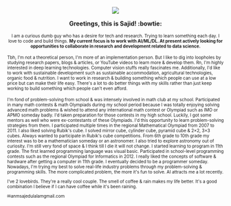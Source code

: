<p align='center'>
    <p align='center'>
        <p align='center'>
            <img src="https://media.giphy.com/media/sZi7SzKirqV57R7HHJ/giphy.gif">
        </p>
    </p>
</p>
<p align='center'>
    <b>Greetings, this is Sajid! :bowtie: </b>
</p>
<p align='center'>
    <font size="1">
        I am a curious dumb guy who has a desire for tech and research. Trying to learn something each day. I love to code and build things. 
        <b>My current focus is to work with AI/ML/DL. At present actively looking for opportunities to collaborate in research and development related to data science.
        </b>
        
Tbh, I'm not a theoretical person, I'm more of an implementation person. But I like to dig into loopholes by studying research papers, blogs & articles, or YouTube videos to learn more & develop them. Rn, I'm highly interested in deep learning technologies. Computer vision stuffs really fascinates me. Additionally, I'd like to work with sustainable development such as sustainable accommodation, agricultural technologies, organic food & nutrition. I want to work in research & building something which people can use at a low price but can make their life easy. There's a lot to do better things with my skills rather than just keep working to build something which people can't even afford.

I'm fond of problem-solving from school & was intensely involved in math club at my school. Participated in many math contests & math Olympiads during my school period because I was totally enjoying solving advanced math problems & wished to attend any international math contest or Olympiad such as IMO or APMO someday badly. I'd taken preparation for those contests in my high school. Luckily, I got some mentors as well who were ex-contestants of these Olympiads. I'd this opportunity to learn problem-solving strategies from them. I participated multiple times in the regional Mathematical Olympiad from 2007 to 2011. I also liked solving Rubik's cube. I solved mirror cube, cylinder cube, pyramid cube & 2×2, 3×3 cubes. Always wanted to participate in Rubik's cube competitions. From 6th grade to 10th grade my interest was to be a mathematician someday or an astronomer. I also tried to explore astronomy out of curiosity. I'm still very fond of space & I think till I die it will not change. I started learning to program in 11th grade. The first learned programming language was visual basic. Participated in school-level programming contests such as the regional Olympiad for Informatics in 2012. I really liked the concepts of software & hardware after getting a computer in 11th grade. I eventually decided to be a programmer someday. Nowadays, I'm trying my best to solve real-life industry problems through my problem-solving & programming skills. The more complicated problem, the more it's fun to solve. AI attracts me a lot recently.

I've 2 lovebirds. They're a really cool couple. The smell of coffee & rain makes my life better. It's a good combination I believe if I can have coffee while it's been raining.

✉anmsajedulalam<at>gmail.com
    <font size="1">
</p>
<!--
<p align='center'>
    I also have an interest in Mobile/Web App Development. I am have worked with Android and learning React Native now. I know HTML.
</p>
<p align='center'>
    Currently I am trying to do some good projects out of my own interest.
</p>
<p align='center'>
    <b>In Short:</b>
</p>
-->
<!--
<p align='center'>- 🔭 I’m currently working on my personal projects related to data science. </p>
<p align='center'>- 🌱 I’m currently trying to learn more about data science. </p>
<p align='center'>- 👯 I’m looking to collaborate on AI/ML/DL Projects. </p>
<p align='center'>- 🤔 I’m looking for help with journal paper collaboration. </p>
<p align='center'>- 💬 Ask me about anything you would like to know more about working with me? </p>
<p align='center'>- 📫 How to reach me: “sajid”+”cse”+”bu”+”@”+”gmail”+”.”+”com”. </p>
<p align='center'>- 😄 Pronouns: He/His. </p>
<p align='center'>- ⚡ Fun fact: I think cooking is more like coding. I like to cook and I feel happy when I sometimes try to make fusion recipes out of nowhere in my leisure time. I make coffee because it makes me feel better. The smell of the coffee makes me refilled to start from the beginning of my mind. </p> 
-->
<!--
[![Sajid's github stats](https://github-readme-stats.vercel.app/api?username=idocodetobuild&show_icons=true&count_private=true&hide=prs,issues,contribs&theme=highcontrast)](https://github.com/idocodetobuild/github-readme-stats)


[![Top Langs](https://github-readme-stats.vercel.app/api/top-langs/?username=idocodetobuild&langs_count=10&layout=compact&theme=highcontrast)](https://github.com/idocodetobuild/github-readme-stats)
-->

<p align='center'>
    <p align='center'>
        <p align='center'>
            <img src="https://media.giphy.com/media/OasSW8GLzw8Fb6R8hv/giphy.gif">
        </p>
    </p>
</p>


<!--
![](https://komarev.com/ghpvc/?username=neucro&color=070c2e&style=plastic&label=I+am+watching+you!+Sajid's+Profile+View+Counts)
-->
